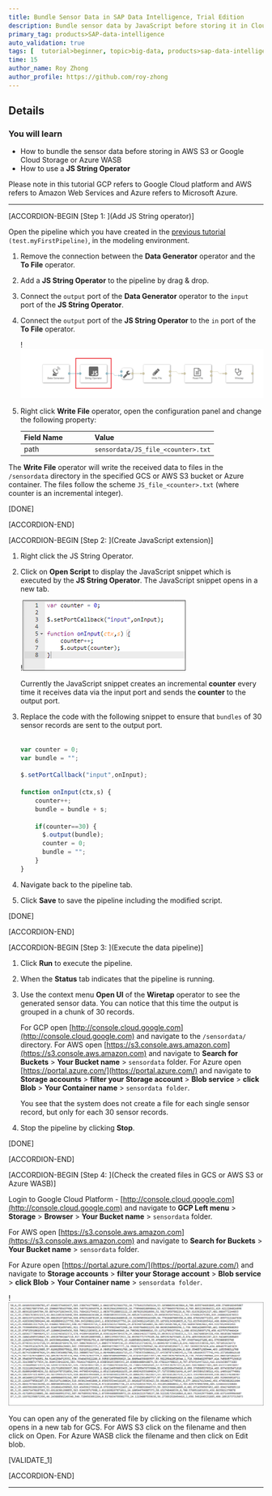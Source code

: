 ```yaml
---
title: Bundle Sensor Data in SAP Data Intelligence, Trial Edition
description: Bundle sensor data by JavaScript before storing it in Cloud Storage by using SAP Data Intelligence, Trial Edition.
primary_tag: products>SAP-data-intelligence
auto_validation: true
tags: [  tutorial>beginner, topic>big-data, products>sap-data-intelligence ]
time: 15
author_name: Roy Zhong
author_profile: https://github.com/roy-zhong
---
```


## Details
### You will learn  
- How to bundle the sensor data before storing in AWS S3 or Google Cloud Storage or Azure WASB
- How to use a **JS String Operator**

Please note in this tutorial GCP refers to Google Cloud platform and AWS refers to Amazon Web Services and Azure refers to Microsoft Azure.

---

[ACCORDION-BEGIN [Step 1: ](Add JS String operator)]

Open the pipeline which you have created in the [previous tutorial](dataintelligence-trial-v2-pipelines-part02) `(test.myFirstPipeline)`, in the modeling environment.

1. Remove the connection between the **Data Generator** operator and the **To File** operator.

2. Add a **JS String Operator** to the pipeline by drag & drop.

3. Connect the `output` port of the **Data Generator** operator to the `input` port of the **JS String Operator**.

4. Connect the `output` port of the **JS String Operator** to the `in` port of the **To File** operator.

    !![Add JS String Operator](datahub-trial-v2-pipelines-part03-1.png)

5. Right click **Write File** operator, open the configuration panel and change the following property:

    |  Field Name&nbsp;&nbsp;&nbsp;&nbsp;&nbsp;&nbsp;&nbsp;&nbsp;&nbsp;&nbsp;&nbsp;&nbsp;&nbsp;     | Value
    |  :------------- | :-------------
    | path  | `sensordata/JS_file_<counter>.txt`

The **Write File** operator will write the received data to files in the `/sensordata` directory in the specified GCS or AWS S3 bucket or Azure container. The files follow the scheme `JS_file_<counter>.txt` (where counter is an incremental integer).

[DONE]

[ACCORDION-END]

[ACCORDION-BEGIN [Step 2: ](Create JavaScript extension)]

1. Right click the JS String Operator.

2. Click on **Open Script** to display the JavaScript snippet which is executed by the **JS String Operator**. The JavaScript snippet opens in a new tab.

    !![Source Code](datahub-trial-v2-pipelines-part03-2.png)

    Currently the JavaScript snippet creates an incremental **counter** every time it receives data via the input port and sends the **counter** to the output port.

3. Replace the code with the following snippet to ensure that `bundles` of 30 sensor records are sent to the output port.

    ```javascript

    var counter = 0;
    var bundle = "";

    $.setPortCallback("input",onInput);

    function onInput(ctx,s) {
        counter++;
        bundle = bundle + s;

        if(counter==30) {
          $.output(bundle);
          counter = 0;
          bundle = "";
        }
    }
    ```
4. Navigate back to the pipeline tab.

5. Click **Save** to save the pipeline including the modified script.

[DONE]

[ACCORDION-END]


[ACCORDION-BEGIN [Step 3: ](Execute the data pipeline)]

1. Click **Run** to execute the pipeline.

2. When the **Status** tab indicates that the pipeline is running.

3. Use the context menu **Open UI** of the **Wiretap** operator to see the generated sensor data. You can notice that this time the output is grouped in a chunk of 30 records.

    For GCP open [http://console.cloud.google.com](http://console.cloud.google.com) and navigate to the `/sensordata/` directory.
    For AWS open [https://s3.console.aws.amazon.com](https://s3.console.aws.amazon.com) and navigate to **Search for Buckets** > **Your Bucket name** > `sensordata` folder.
    For Azure open [https://portal.azure.com/](https://portal.azure.com/) and navigate to **Storage accounts** > **filter your Storage account** > **Blob service** > **click Blob** > **Your Container name** > `sensordata folder`.

    You see that the system does not create a file for each single sensor record, but only for each 30 sensor records.

4. Stop the pipeline by clicking **Stop**.

[DONE]

[ACCORDION-END]

[ACCORDION-BEGIN [Step 4: ](Check the created files in GCS or AWS S3 or Azure WASB)]

Login to Google Cloud Platform - [http://console.cloud.google.com](http://console.cloud.google.com) and navigate to **GCP Left menu** > **Storage** > **Browser** > **Your Bucket name** > `sensordata` folder.

For AWS open [https://s3.console.aws.amazon.com](https://s3.console.aws.amazon.com) and navigate to **Search for Buckets** > **Your Bucket name** > `sensordata` folder.

For Azure open [https://portal.azure.com/](https://portal.azure.com/) and navigate to **Storage accounts** > **filter your Storage account** > **Blob service** > **click Blob** > **Your Container name** > `sensordata folder`.

!![picture4](datahub-trial-v2-pipelines-part03-4.png)

You can open any of the generated file by clicking on the filename which opens in a new tab for GCS. For AWS S3 click on the filename and then click on Open. For Azure WASB click the filename and then click on Edit blob.


[VALIDATE_1]

[ACCORDION-END]

---
